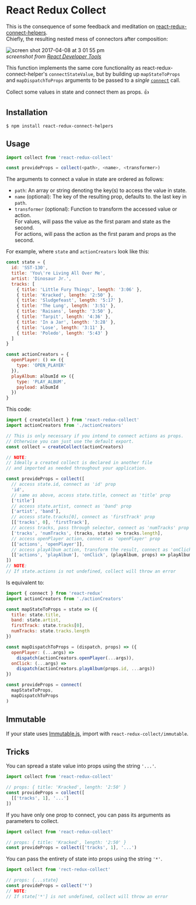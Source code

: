 # React Redux Collect
This is the consequence of some feedback and meditation on [react-redux-connect-helpers](https://github.com/rongierlach/react-redux-connect-helpers).  
Chiefly, the resulting nested mess of connectors after composition:

![screen shot 2017-04-08 at 3 01 55 pm](https://cloud.githubusercontent.com/assets/4658359/24832048/0342a57a-1c6d-11e7-8462-aab689054e54.png)  
*screenshot from [React Developer Tools](https://chrome.google.com/webstore/detail/react-developer-tools/fmkadmapgofadopljbjfkapdkoienihi?hl=en)*

This function implements the same core functionality as react-redux-connect-helper's `connectStateValue`, but by building up `mapStateToProps` and `mapDispatchToProps` arguments to be passed to a _single_ [`connect`](https://github.com/reactjs/react-redux/blob/master/docs/api.md#connectmapstatetoprops-mapdispatchtoprops-mergeprops-options) call.  

Collect some values in state and connect them as props. :+1:

## Installation
`$ npm install react-redux-connect-helpers`

## Usage
```javascript
import collect from 'react-redux-collect'

const provideProps = collect(<path>, <name>, <transformer>)
```  

The arguments to connect a value in state are ordered as follows:
* `path`: An array or string denoting the key(s) to access the value in state.
* `name` (optional): The key of the resulting prop, defaults to.
 the last key in `path`.
* `transformer` (optional): Function to transform the accessed value or action.  
For values, will pass the value as the first param and state as the second.  
For actions, will pass the action as the first param and props as the second.

For example, where `state` and `actionCreators` look like this:
```javascript
const state = {
  id: 'SST-130',
  title: 'You\'re Living All Over Me',
  artist: 'Dinosaur Jr.',
  tracks: [
    { title: 'Little Fury Things', length: '3:06' },
    { title: 'Kracked', length: '2:50' },
    { title: 'Sludgefeast', length: '5:17' },
    { title: 'The Lung', length: '3:51' },
    { title: 'Raisans', length: '3:50' },
    { title: 'Tarpit', length: '4:36' },
    { title: 'In a Jar', length: '3:28' },
    { title: 'Lose', length: '3:11' },
    { title: 'Poledo', length: '5:43' }
  ]
}

const actionCreators = {
  openPlayer: () => ({
    type: 'OPEN_PLAYER'
  }),
  playAlbum: albumId => ({
    type: 'PLAY_ALBUM',
    payload: albumId
  })
}
```
This code:
```javascript
import { createCollect } from 'react-redux-collect'
import actionCreators from './actionCreators'

// This is only necessary if you intend to connect actions as props.
// Otherwise you can just use the default export.
const collect = createCollect(actionCreators)

// NOTE:
// Ideally a created collect is declared in another file
// and imported as needed throughout your application.

const provideProps = collect([
  // access state.id, connect as 'id' prop
  'id',
  // same as above, access state.title, connect as 'title' prop
  ['title']
  // access state.artist, connect as 'band' prop
  ['artist', 'band'],
  // access state.tracks[0], connect as 'firstTrack' prop
  [['tracks', 0], 'firstTrack'],
  // access tracks, pass through selector, connect as 'numTracks' prop
  ['tracks', 'numTracks', (tracks, state) => tracks.length],
  // access openPlayer action, connect as 'openPlayer' prop
  [['actions', 'openPlayer']],
  // access playAlbum action, transform the result, connect as 'onClick' prop
  [['actions', 'playAlbum'], 'onClick', (playAlbum, props) => playAlbum.bind(props.id)]
])
// NOTE:
// If state.actions is not undefined, collect will throw an error
```
Is equivalent to:
```javascript
import { connect } from 'react-redux'
import actionCreators from './actionCreators'

const mapStateToProps = state => ({
  title: state.title,
  band: state.artist,
  firstTrack: state.tracks[0],
  numTracks: state.tracks.length
})

const mapDispatchToProps = (dispatch, props) => ({
  openPlayer: (...args) =>
    dispatch(actionCreators.openPlayer(...args)),
  onClick: (...args) =>
    dispatch(actionCreators.playAlbum(props.id, ...args))
})

const provideProps = connect(
  mapStateToProps,
  mapDispatchToProps
)
```

## Immutable
If your state uses <a href="https://facebook.github.io/immutable-js/">Immutable.js</a>, import with `react-redux-collect/immutable`.

## Tricks

You can spread a state value into props using the string `'...'`.
```javascript
import collect from 'react-redux-collect'

// props: { title: 'Kracked', length: '2:50' }
const provideProps = collect([
  [['tracks', 1], '...']
])
```

If you have only one prop to connect, you can pass its arguments as parameters to collect.
```javascript
import collect from 'react-redux-collect'

// props: { title: 'Kracked', length: '2:50' }
const provideProps = collect(['tracks', 1], '...')
```

You can pass the entirety of state into props using the string `'*'`.
```javascript
import collect from 'rect-redux-collect'

// props: {...state}
const provideProps = collect('*')
// NOTE:
// If state['*'] is not undefined, collect will throw an error
```
